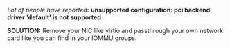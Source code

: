 _Lot of people have reported_**:** **unsupported configuration: pci backend driver 'default' is not supported**

**SOLUTION:** Remove your NIC like virtio and passthrough your own network card like you can find in your IOMMU groups.
